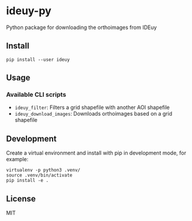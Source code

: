 # ideuy-py

Python package for downloading the orthoimages from IDEuy

## Install

```
pip install --user ideuy
```

## Usage

### Available CLI scripts

* `ideuy_filter`: Filters a grid shapefile with another AOI shapefile
* `ideuy_download_images`: Downloads orthoimages based on a grid shapefile

## Development

Create a virtual environment and install with pip in development mode, for
example:

```
virtualenv -p python3 .venv/
source .venv/bin/activate
pip install -e .
```

## License

MIT
